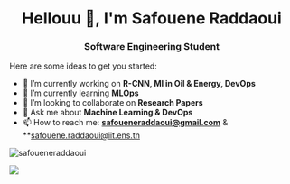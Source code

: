 <h1 align="center">Hellouu 👋, I'm Safouene Raddaoui</h1>
<h3 align="center">Software Engineering Student</h3>

Here are some ideas to get you started:

- 🔭 I’m currently working on **R-CNN, Ml in Oil & Energy, DevOps**
- 🌱 I’m currently learning **MLOps**
- 👯 I’m looking to collaborate on **Research Papers**
- 💬 Ask me about **Machine Learning & DevOps**
- 📫 How to reach me: **safoueneraddaoui@gmail.com** & **safouene.raddaoui@iit.ens.tn

<p align="left"> <img src="https://komarev.com/ghpvc/?username=safoueneraddaoui" alt="safoueneraddaoui" /> </p>
<img src="https://github-readme-stats.vercel.app/api?username=safoueneraddaoui&show_icons=true">

